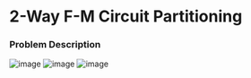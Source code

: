# 2-Way F-M Circuit Partitioning

### Problem Description
![image](https://github.com/goodbob123/Physical-Design/tree/main/hw1/problem_description/page1.jpg)
![image](https://github.com/goodbob123/Physical-Design/tree/main/hw1/problem_description/page2.jpg)
![image](https://github.com/goodbob123/Physical-Design/tree/main/hw1/problem_description/page3.jpg)
